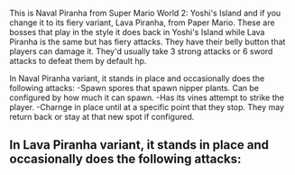 This is Naval Piranha from Super Mario World 2: Yoshi's Island and if you change it to its fiery variant, Lava Piranha, from Paper Mario. These are bosses that play in the style it does back in Yoshi's Island while Lava Piranha is the same but has fiery attacks. They have their belly button that players can damage it. They'd usually take 3 strong attacks or 6 sword attacks to defeat them by default hp.

In Naval Piranha variant, it stands in place and occasionally does the following attacks:
-Spawn spores that spawn nipper plants. Can be configured by how much it can spawn.
-Has its vines attempt to strike the player.
-Charnge in place until at a specific point that they stop. They may return back or stay at that new spot if configured.

In Lava Piranha variant, it stands in place and occasionally does the following attacks:
-

